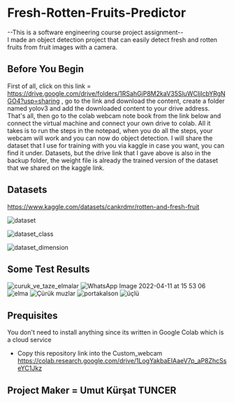 # Fresh-Rotten-Fruits-Predictor
--This is a software engineering course project assignment-- <br/>
I made an object detection project that can easily detect fresh and rotten fruits from fruit images with a camera.

## Before You Begin
 First of all, click on this link = https://drive.google.com/drive/folders/1RSahGjP8M2kaV35SluWCIjIcbYRgNGO4?usp=sharing , go to the link and download the content, create a folder named yolov3 and add the downloaded content to your drive address. That's all, then go to the colab webcam note book from the link below and connect the virtual machine and connect your own drive to colab. All it takes is to run the steps in the notepad, when you do all the steps, your webcam will work and you can now do object detection. 
 I will share the dataset that I use for training with you via kaggle in case you want, you can find it under.
 Datasets, but the drive link that I gave above is also in the backup folder, the weight file is already the trained version of the dataset that we shared on the kaggle link.

## Datasets
https://www.kaggle.com/datasets/cankrdmr/rotten-and-fresh-fruit <br/>

![dataset](https://user-images.githubusercontent.com/69106446/168479160-08b1d6fc-b684-44fa-bffd-12a23b7df4ed.png)

![dataset_class](https://user-images.githubusercontent.com/69106446/168479352-9efe7fd3-1a38-4e1f-b7f6-f28a9cb00281.png)

![dataset_dimension](https://user-images.githubusercontent.com/69106446/168479181-4c889b7e-c581-4d89-a336-68153df0b56b.png)

## Some Test Results
![curuk_ve_taze_elmalar](https://user-images.githubusercontent.com/69106446/169070594-1e91be54-a2e7-44ca-a0d7-f2c044889205.jpg)
![WhatsApp Image 2022-04-11 at 15 53 06](https://user-images.githubusercontent.com/69106446/169070839-49ce2d6a-9274-4e8f-ae03-557aa2c5df3f.jpeg)
![elma](https://user-images.githubusercontent.com/88190816/169276518-ad5e3ab1-02eb-4216-92ba-29845c317357.png)
![Çürük muzlar](https://user-images.githubusercontent.com/88190816/169276575-bfe32f5e-30aa-4096-9012-a41acc77182e.jpg)
![portakalson](https://user-images.githubusercontent.com/88190816/169277150-2a2bc950-bc3c-488d-b603-8fcd57ba189f.png)
![üçlü](https://user-images.githubusercontent.com/88190816/169276766-1b8b5f4d-516b-4a37-98fe-b5803dba1618.png)

## Prequisites
You don't need to install anything since its written in Google Colab which is a cloud service
- Copy this repository link into the Custom_webcam https://colab.research.google.com/drive/1LogYakbaEIAaeV7p_aP8ZhcSseYC1Jkz

## Project Maker = Umut Kürşat TUNCER




